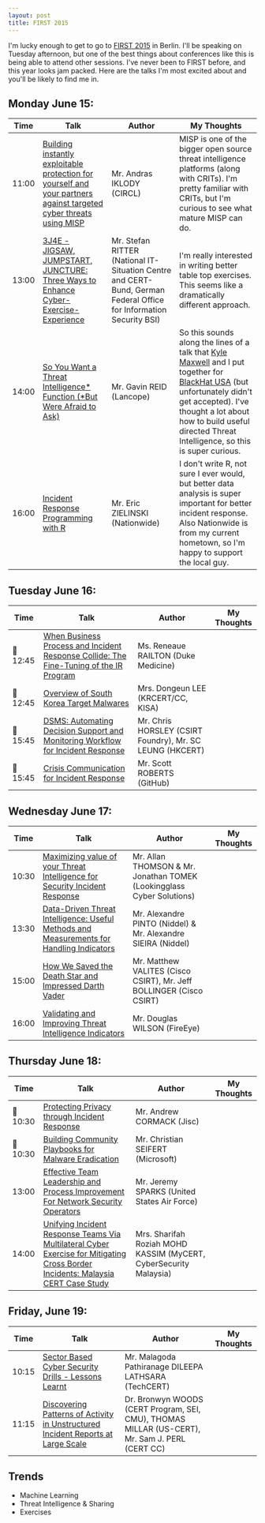 ```yaml
---
layout: post
title: FIRST 2015
---
```


I'm lucky enough to get to go to [FIRST 2015](http://www.first.org/conference/2015) in Berlin. I'll be speaking on Tuesday afternoon, but one of the best things about conferences like this is being able to attend other sessions. I've never been to FIRST before, and this year looks jam packed. Here are the talks I'm most excited about and you'll be likely to find me in.

## Monday June 15:

| Time | Talk | Author | My Thoughts |
| ---- | ---- | ------ | ----------- |
| 11:00 | [Building instantly exploitable protection for yourself and your partners against targeted cyber threats using MISP](http://www.first.org/conference/2015/program#pbuilding-instantly-exploitable-protection-for-yourself-and-your-partners-against-targeted-cyber-threats-using-misp) | Mr. Andras IKLODY (CIRCL) | MISP is one of the bigger open source threat intelligence platforms (along with CRITs). I'm pretty familiar with CRITs, but I'm curious to see what mature MISP can do.|
| 13:00 | [3J4E - JIGSAW, JUMPSTART, JUNCTURE: Three Ways to Enhance Cyber-Exercise-Experience](http://www.first.org/conference/2015/program#p3j4e-jigsaw-jumpstart-juncture-three-ways-to-enhance-cyber-exercise-experience) | Mr. Stefan RITTER (National IT-Situation Centre and CERT-Bund, German Federal Office for Information Security BSI) | I'm really interested in writing better table top exercises. This seems like a dramatically different approach. |
| 14:00 | [So You Want a Threat Intelligence* Function (*But Were Afraid to Ask)](http://www.first.org/conference/2015/program#pso-you-want-a-threat-intelligence-function-but-were-afraid-to-ask) | Mr. Gavin REID (Lancope) | So this sounds along the lines of a talk that [Kyle Maxwell](http://xwell.org/) and I put together for [BlackHat USA](https://www.blackhat.com/us-15/) (but unfortunately didn't get accepted). I've thought a lot about how to build useful directed Threat Intelligence, so this is super curious. |
| 16:00 | [Incident Response Programming with R](http://www.first.org/conference/2015/program#pincident-response-programming-with-r) | Mr. Eric ZIELINSKI (Nationwide) | I don't write R, not sure I ever would, but better data analysis is super important for better incident response. Also Nationwide is from my current hometown, so I'm happy to support the local guy. |

## Tuesday June 16:

| Time | Talk | Author | My Thoughts |
| ---- | ---- | ------ | ----------- |
| :no_entry_sign: 12:45 | [When Business Process and Incident Response Collide: The Fine-Tuning of the IR Program](http://www.first.org/conference/2015/program#pwhen-business-process-and-incident-response-collide-the-fine-tuning-of-the-ir-program) | Ms. Reneaue RAILTON (Duke Medicine) | |
| :no_entry_sign: 12:45 | [Overview of South Korea Target Malwares](http://www.first.org/conference/2015/program#poverview-of-south-korea-target-malwares) | Mrs. Dongeun LEE (KRCERT/CC, KISA) | |
| :no_entry_sign: 15:45 | [DSMS: Automating Decision Support and Monitoring Workflow for Incident Response](http://www.first.org/conference/2015/program#pdsms-automating-decision-support-and-monitoring-workflow-for-incident-response) | Mr. Chris HORSLEY (CSIRT Foundry), Mr. SC LEUNG (HKCERT) | |
| :no_entry_sign: 15:45 | [Crisis Communication for Incident Response](http://www.first.org/conference/2015/program#pcrisis-communication-for-incident-response) | Mr. Scott ROBERTS (GitHub) | |


## Wednesday June 17:

| Time | Talk | Author | My Thoughts |
| ---- | ---- | ------ | ----------- |
| 10:30 | [Maximizing value of your Threat Intelligence for Security Incident Response](http://www.first.org/conference/2015/program#pmaximizing-value-of-your-threat-intelligence-for-security-incident-response) | Mr. Allan THOMSON & Mr. Jonathan TOMEK (Lookingglass Cyber Solutions) | |
| 13:30 | [Data-Driven Threat Intelligence: Useful Methods and Measurements for Handling Indicators](http://www.first.org/conference/2015/program#pdata-driven-threat-intelligence-useful-methods-and-measurements-for-handling-indicators) | Mr. Alexandre PINTO (Niddel) & Mr. Alexandre SIEIRA (Niddel) | |
| 15:00 | [How We Saved the Death Star and Impressed Darth Vader](http://www.first.org/conference/2015/program#phow-we-saved-the-death-star-and-impressed-darth-vader) | Mr. Matthew VALITES (Cisco CSIRT), Mr. Jeff BOLLINGER (Cisco CSIRT) | |
| 16:00 | [Validating and Improving Threat Intelligence Indicators](http://www.first.org/conference/2015/program#pvalidating-and-improving-threat-intelligence-indicators) | Mr. Douglas WILSON (FireEye) | |

## Thursday June 18:

| Time | Talk | Author | My Thoughts |
| ---- | ---- | ------ | ----------- |
| :no_entry_sign: 10:30 | [Protecting Privacy through Incident Response](http://www.first.org/conference/2015/program#pprotecting-privacy-through-incident-response) | Mr. Andrew CORMACK (Jisc) | |
| :no_entry_sign: 10:30 | [Building Community Playbooks for Malware Eradication](http://www.first.org/conference/2015/program#pbuilding-community-playbooks-for-malware-eradication) | Mr. Christian SEIFERT (Microsoft) | |
| 13:00 | [Effective Team Leadership and Process Improvement For Network Security Operators](http://www.first.org/conference/2015/program#peffective-team-leadership-and-process-improvement-for-network-security-operators) | Mr. Jeremy SPARKS (United States Air Force) | |
| 14:00 | [Unifying Incident Response Teams Via Multilateral Cyber Exercise for Mitigating Cross Border Incidents: Malaysia CERT Case Study](http://www.first.org/conference/2015/program#punifying-incident-response-teams-via-multilateral-cyber-exercise-for-mitigating-cross-border-incidents-malaysia-cert-case-study) | Mrs. Sharifah Roziah MOHD KASSIM (MyCERT, CyberSecurity Malaysia) | |

## Friday, June 19:

| Time | Talk | Author | My Thoughts |
| ---- | ---- | ------ | ----------- |
| 10:15 | [Sector Based Cyber Security Drills - Lessons Learnt](http://www.first.org/conference/2015/program#psector-based-cyber-security-drills-lessons-learnt) | Mr. Malagoda Pathiranage DILEEPA LATHSARA (TechCERT) | |
| 11:15 | [Discovering Patterns of Activity in Unstructured Incident Reports at Large Scale](http://www.first.org/conference/2015/program#pdiscovering-patterns-of-activity-in-unstructured-incident-reports-at-large-scale) | Dr. Bronwyn WOODS (CERT Program, SEI, CMU), THOMAS MILLAR (US-CERT), Mr. Sam J. PERL (CERT CC) | |

## Trends

- Machine Learning
- Threat Intelligence & Sharing
- Exercises
